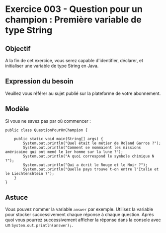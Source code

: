 # Exercice 003 - Question pour un champion : Première variable de type String

## Objectif
A la fin de cet exercice, vous serez capable d'identifier, déclarer, et initialiser une variable de type String en Java.

## Expression du besoin
Veuillez vous référer au sujet publié sur la plateforme de votre abonnement.

## Modèle
Si vous ne savez pas par où commencer :

    public class QuestionPourUnChampion {

        public static void main(String[] args) {
            System.out.println("Quel était le métier de Roland Garros ?");
            System.out.println("Comment se nommaient les missions américaine qui ont mené le 1er homme sur la lune ?");
            System.out.println("A quoi correspond le symbole chimique N ?");
            System.out.println("Qui a écrit le Rouge et le Noir ?");
            System.out.println("Quelle pays trouve t-on entre l'Italie et le Liechtenshtein ?");
        }
    }

## Astuce
Vous pouvez nommer la variable `answer` par exemple.
Utilisez la variable pour stocker successivement chaque réponse à chaque question. 
Après quoi vous pourrez successivement afficher la réponse dans la console avec un `System.out.println(answer);`.
